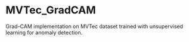 # MVTec_GradCAM
Grad-CAM implementation on MVTec dataset trained with unsupervised learning for anomaly detection.
